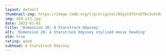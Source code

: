 ```yaml
---
layout: default
thumbnail-img: https://image.tmdb.org/t/p/original/BSpyI4TXrsEfDv3xdxOdIsJSwT.png
img: d20-s13.jpg
date: 2022-01-01
title: 'Dimension 20: A Starstruck Odyssey'
alt: 'Dimension 20: A Starstruck Odyssey stylized movie heading'
old: true
rating: good
subhead: A Starstruck Odyssey
---
```

